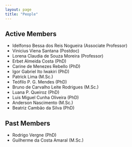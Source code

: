 ```yaml
---
layout: page
title: "People"
---
```


## Active Members

  - Idelfonso Bessa dos Reis Nogueira (Associate Professor)
  - Vinicius Viena Santana (Postdoc)
  - Lorena Claudia de Souza Moreira (Professor)
  - Erbet Almeida Costa (PhD)
  - Carine de Menezes Rebello (PhD)
  - Igor Gabriel Ito Iwakiri (PhD)
  - Patrick Lima (M.Sc.)
  - Teófilo P. G. Mendes (PhD)
  - Bruno de Carvalho Leite Rodrigues (M.Sc.)
  - Luana P. Queiroz (PhD)
  - Luis Miguel Cunha Oliveira (PhD)
  - Anderson Nascimento (M.Sc.)
  - Beatriz Cambão da Silva (PhD)

## Past Members

  - Rodrigo Vergne (PhD)
  - Guilherme da Costa Amaral (M.Sc.)
